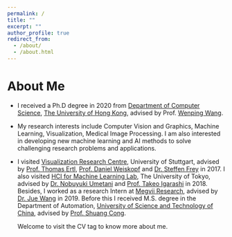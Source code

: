 ```yaml
---
permalink: /
title: ""
excerpt: ""
author_profile: true
redirect_from: 
  - /about/
  - /about.html
---
```


# About Me
* I received a Ph.D degree in 2020 from [Department of Computer Science](https://www.cs.hku.hk), [The University of Hong Kong](https://www.hku.hk), advised by Prof. [Wenping Wang](https://www.cs.hku.hk/people/academic-staff/wenping).  

* My research interests include Computer Vision and Graphics, Machine Learning, Visualization, Medical Image Processing. I am also interested in developing new machine learning and AI methods to solve challenging research problems and applications.

* I visited [Visualization Research Centre](https://www.visus.uni-stuttgart.de/en), University of Stuttgart, advised by [Prof. Thomas Ertl](https://scholar.google.com/citations?user=qFQ9jHkAAAAJ&hl=zh-CN), [Prof. Daniel Weiskopf](https://scholar.google.com/citations?user=sclEgM4AAAAJ&hl=zh-CN) and [Dr. Steffen Frey](https://freysn.github.io) in 2017. I also visited [HCI for Machine Learning Lab](https://www-ui.is.s.u-tokyo.ac.jp/crest/members.html), The University of Tokyo, advised by [Dr. Nobuyuki Umetani](http://www.nobuyuki-umetani.com) and [Prof. Takeo Igarashi](https://www-ui.is.s.u-tokyo.ac.jp/~takeo/index.html) in 2018. Besides, I worked as a research Intern at [Megvii Research](https://en.megvii.com), advised by [Dr. Jue Wang](https://www.juew.org) in 2019.
Before this I received M.S. degree in the Department of Automation, [University of Science and Technology of China](http://en.ustc.edu.cn), advised by [Prof. Shuang Cong](https://scholar.google.com.hk/citations?hl=en&user=2oPsqNQAAAAJ&view_op=list_works).  


  Welcome to visit the CV tag to know more about me. 

